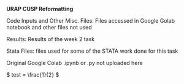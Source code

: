 **URAP CUSP Reformatting**

Code Inputs and Other Misc. Files: Files accessed in Google Golab notebook and other files not used

Results: Results of the week 2 task

Stata Files: files used for some of the STATA work done for this task

Original Google Colab .ipynb or .py not uploaded here


$ test = \frac{1}{2} $
